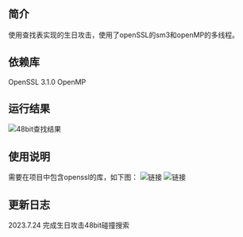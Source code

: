## 简介
使用查找表实现的生日攻击，使用了openSSL的sm3和openMP的多线程。

## 依赖库
OpenSSL 3.1.0
OpenMP 
## 运行结果
![48bit查找结果](https://github.com/snipernan/SDU23-CryptoRepo/blob/main/Project1%20implement%20the%20na%C3%AFve%20birthday%20attack%20of%20reduced%20SM3/figure/3.png)

## 使用说明
需要在项目中包含openssl的库，如下图：
![链接](https://github.com/snipernan/SDU23-CryptoRepo/blob/main/Project1%20implement%20the%20na%C3%AFve%20birthday%20attack%20of%20reduced%20SM3/figure/1.png)
![链接](https://github.com/snipernan/SDU23-CryptoRepo/blob/main/Project1%20implement%20the%20na%C3%AFve%20birthday%20attack%20of%20reduced%20SM3/figure/2.png)



## 更新日志
2023.7.24 完成生日攻击48bit碰撞搜索
